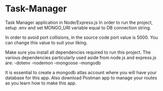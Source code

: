 # Task-Manager
Task Manager application in Node/Express.js
In order to run the project, setup .env and set MONGO_URI variable equal to DB connection string.

In order to avoid port collisions, in the source code port value is 5000. You can change this value to suit your liking.

Make sure you install all dependencies required to run this project.
The various dependencies particularly used aside from node.js and express.js are:
-dotenv
-nodemon
-mongoose
-mongodb

It is essential to create a mongodb atlas account where you will have your database for this app.
Also download Postman app to manage your routes as you learn how to make this app.
